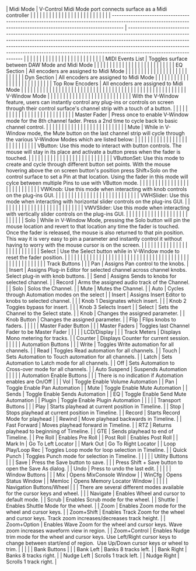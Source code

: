 | Midi Mode                                                                                                                                                         | V-Control Midi Mode port connects surface as a Midi controller                                                                                                                                                                                                                                                                                            |  |  |  |  |  |  |  |  |  |  |  |  |  |  |  |  |  |  |  |  |  |  |  |  |
| ----------------------------------------------------------------------------------------------------------------------------------------------------------------- | --------------------------------------------------------------------------------------------------------------------------------------------------------------------------------------------------------------------------------------------------------------------------------------------------------------------------------------------------------- |  |  |  |  |  |  |  |  |  |  |  |  |  |  |  |  |  |  |  |  |  |  |  |  |
| MIDI Events List                                                                                                                                                  | Toggles surface between DAW Mode and Midi Mode                                                                                                                                                                                                                                                                                                            |  |  |  |  |  |  |  |  |  |  |  |  |  |  |  |  |  |  |  |  |  |  |  |  |
| EQ Section                                                                                                                                                        | All encoders are assigned to Midi Mode                                                                                                                                                                                                                                                                                                                    |  |  |  |  |  |  |  |  |  |  |  |  |  |  |  |  |  |  |  |  |  |  |  |  |
| Dyn Section                                                                                                                                                       | All encoders are assigned to Midi Mode                                                                                                                                                                                                                                                                                                                    |  |  |  |  |  |  |  |  |  |  |  |  |  |  |  |  |  |  |  |  |  |  |  |  |
| Top Row Encoders                                                                                                                                                  | All encoders are assigned to Midi Mode                                                                                                                                                                                                                                                                                                                    |  |  |  |  |  |  |  |  |  |  |  |  |  |  |  |  |  |  |  |  |  |  |  |  |
|                                                                                                                                                                   |                                                                                                                                                                                                                                                                                                                                                           |  |  |  |  |  |  |  |  |  |  |  |  |  |  |  |  |  |  |  |  |  |  |  |  |
| V-Window Mode                                                                                                                                                     |                                                                                                                                                                                                                                                                                                                                                           |  |  |  |  |  |  |  |  |  |  |  |  |  |  |  |  |  |  |  |  |  |  |  |  |
| With the V-Window feature, users can instantly control any plug-ins or controls on screen through their control surface's channel strip with a touch of a button. |                                                                                                                                                                                                                                                                                                                                                           |  |  |  |  |  |  |  |  |  |  |  |  |  |  |  |  |  |  |  |  |  |  |  |  |
| Master Fader                                                                                                                                                      | Press once to enable V-Window mode for the 8th channel fader. Press a 2nd time to cycle back to basic channel control.                                                                                                                                                                                                                                    |  |  |  |  |  |  |  |  |  |  |  |  |  |  |  |  |  |  |  |  |  |  |  |  |
| Mute                                                                                                                                                              | While in V-Window mode, the Mute button on the last channel strip will cycle through the various V-Window Modes which are listed below:                                                                                                                                                                                                                   |  |  |  |  |  |  |  |  |  |  |  |  |  |  |  |  |  |  |  |  |  |  |  |  |
|                                                                                                                                                                   | VButton: Use this mode to interact with button controls. The mouse will stay in its place and activate a button press when the fader is touched.                                                                                                                                                                                                          |  |  |  |  |  |  |  |  |  |  |  |  |  |  |  |  |  |  |  |  |  |  |  |  |
|                                                                                                                                                                   | VButtonSet: Use this mode to create and cycle through different button set points. With the mouse hovering above the on screen button's position press Shift+Solo on the control surface to set a Pin at that location. Using the fader in this mode will cylce between multiple Pins to use with VButton mode.                                           |  |  |  |  |  |  |  |  |  |  |  |  |  |  |  |  |  |  |  |  |  |  |  |  |
|                                                                                                                                                                   | VWKnob: Use this mode when interacting with knob controls on the plug-ins GUI.                                                                                                                                                                                                                                                                            |  |  |  |  |  |  |  |  |  |  |  |  |  |  |  |  |  |  |  |  |  |  |  |  |
|                                                                                                                                                                   | VWHSlider: Use this mode when interacting with horizontal slider controls on the plug-ins GUI.                                                                                                                                                                                                                                                            |  |  |  |  |  |  |  |  |  |  |  |  |  |  |  |  |  |  |  |  |  |  |  |  |
|                                                                                                                                                                   | VWVSlider: Use this mode when interacting with vertically slider controls on the plug-ins GUI.                                                                                                                                                                                                                                                            |  |  |  |  |  |  |  |  |  |  |  |  |  |  |  |  |  |  |  |  |  |  |  |  |
| Solo                                                                                                                                                              | While in V-Window Mode, pressing the Solo button will pin the mouse location and revert to that location any time the fader is touched. Once the fader is released, the mouse is also returned to that pin position. This way it is very easy to pin a parameter and instantly control it without having to worry with the mouse cursor is on the screen. |  |  |  |  |  |  |  |  |  |  |  |  |  |  |  |  |  |  |  |  |  |  |  |  |
| Select                                                                                                                                                            | Use the Select button while in V-Window mode to reset the fader position.                                                                                                                                                                                                                                                                                 |  |  |  |  |  |  |  |  |  |  |  |  |  |  |  |  |  |  |  |  |  |  |  |  |
|                                                                                                                                                                   |                                                                                                                                                                                                                                                                                                                                                           |  |  |  |  |  |  |  |  |  |  |  |  |  |  |  |  |  |  |  |  |  |  |  |  |
| Track Buttons                                                                                                                                                     |                                                                                                                                                                                                                                                                                                                                                           |
| Pan                                                                                                                                                               | Assigns Pan control to the knobs.                                                                                                                                                                                                                                                                                                                         |
| Insert                                                                                                                                                            | Assigns Plug-in Editor for selected channel across channel knobs. Select plug-in with knob buttons.                                                                                                                                                                                                                                                       |
| Send                                                                                                                                                              | Assigns Sends to knobs for selected channel.                                                                                                                                                                                                                                                                                                              |
| Record                                                                                                                                                            | Arms the assigned audio track of the Channel.                                                                                                                                                                                                                                                                                                             |
| Solo                                                                                                                                                              | Solos the Channel.                                                                                                                                                                                                                                                                                                                                        |
| Mute                                                                                                                                                              | Mutes the Channel.                                                                                                                                                                                                                                                                                                                                        |
| Auto                                                                                                                                                              | Cycles through Automation modes on the select                                                                                                                                                                                                                                                                                                             |
| Insert                                                                                                                                                            | Assigns Insert Editor to knobs to selected channel.                                                                                                                                                                                                                                                                                                       |
|                                                                                                                                                                   | Knob 1 Designates which insert.                                                                                                                                                                                                                                                                                                                           |
|                                                                                                                                                                   | Knob 2 Toggles bypass for insert.                                                                                                                                                                                                                                                                                                                         |
|                                                                                                                                                                   | Knob 3 Selects Insert                                                                                                                                                                                                                                                                                                                                     |
| Select                                                                                                                                                            | Sets the Channel to the Select state.                                                                                                                                                                                                                                                                                                                     |
| Knob                                                                                                                                                              | Changes the assigned parameter.                                                                                                                                                                                                                                                                                                                           |
| Knob Button                                                                                                                                                       | Changes the assigned parameter.                                                                                                                                                                                                                                                                                                                           |
| Flip                                                                                                                                                              | Flips knobs to faders.                                                                                                                                                                                                                                                                                                                                    |
|                                                                                                                                                                   |                                                                                                                                                                                                                                                                                                                                                           |
| Master Fader Button                                                                                                                                               |                                                                                                                                                                                                                                                                                                                                                           |
| Master Faders                                                                                                                                                     | Toggles last Channel Fader to be Master Fader                                                                                                                                                                                                                                                                                                             |
|                                                                                                                                                                   |                                                                                                                                                                                                                                                                                                                                                           |
| LCD/Display                                                                                                                                                       |                                                                                                                                                                                                                                                                                                                                                           |
| Track Meters                                                                                                                                                      | Displays Mono metering for tracks.                                                                                                                                                                                                                                                                                                                        |
| Counter                                                                                                                                                           | Displays Counter for current session.                                                                                                                                                                                                                                                                                                                     |
|                                                                                                                                                                   |                                                                                                                                                                                                                                                                                                                                                           |
| Automation Buttons                                                                                                                                                |                                                                                                                                                                                                                                                                                                                                                           |
| Write                                                                                                                                                             | Toggles Write automation for all channels.                                                                                                                                                                                                                                                                                                                |
| Read                                                                                                                                                              | Toggles Read automation for all channels.                                                                                                                                                                                                                                                                                                                 |
| Touch                                                                                                                                                             | Sets Automation to Touch automation for all channels.                                                                                                                                                                                                                                                                                                     |
| Latch                                                                                                                                                             | Sets Automation to Latch mode for all channels.                                                                                                                                                                                                                                                                                                           |
| Off                                                                                                                                                               | Sets Automation to Cross-over mode for all channels.                                                                                                                                                                                                                                                                                                      |
| Auto Suspend                                                                                                                                                      | Suspends Automation                                                                                                                                                                                                                                                                                                                                       |
|                                                                                                                                                                   |                                                                                                                                                                                                                                                                                                                                                           |
| Automation Enable Buttons                                                                                                                                         |                                                                                                                                                                                                                                                                                                                                                           |
| There is no indication if Automation enables are On/Off                                                                                                           |                                                                                                                                                                                                                                                                                                                                                           |
| Vol                                                                                                                                                               | Toggle Enable Volume Automation                                                                                                                                                                                                                                                                                                                           |
| Pan                                                                                                                                                               | Toggle Enable Pan Automation                                                                                                                                                                                                                                                                                                                              |
| Mute                                                                                                                                                              | Toggle Enable Mute Automation                                                                                                                                                                                                                                                                                                                             |
| Sends                                                                                                                                                             | Toggle Enable Sends Automation                                                                                                                                                                                                                                                                                                                            |
| EQ                                                                                                                                                                | Toggle Enable Send Mute Automation                                                                                                                                                                                                                                                                                                                        |
| Plugin                                                                                                                                                            | Toggle Enable Plugin Automation                                                                                                                                                                                                                                                                                                                           |
|                                                                                                                                                                   |                                                                                                                                                                                                                                                                                                                                                           |
| Transport Buttons                                                                                                                                                 |                                                                                                                                                                                                                                                                                                                                                           |
| Play                                                                                                                                                              | Starts playhead at current position in Timeline.                                                                                                                                                                                                                                                                                                          |
| Stop                                                                                                                                                              | Stops playhead at current position in Timeline.                                                                                                                                                                                                                                                                                                           |
| Record                                                                                                                                                            | Starts Record Mode for playhead                                                                                                                                                                                                                                                                                                                           |
| Rewind                                                                                                                                                            | Move playhead backwards in Timeline.                                                                                                                                                                                                                                                                                                                      |
| Fast Forward                                                                                                                                                      | Moves playhead forward in Timeline.                                                                                                                                                                                                                                                                                                                       |
| RTZ                                                                                                                                                               | Returns playhead to beginning of Timeline.                                                                                                                                                                                                                                                                                                                |
| GTE                                                                                                                                                               | Sends playhead to end of Timeline.                                                                                                                                                                                                                                                                                                                        |
| Pre Roll                                                                                                                                                          | Enables Pre Roll                                                                                                                                                                                                                                                                                                                                          |
| Post Roll                                                                                                                                                         | Enables Post Roll                                                                                                                                                                                                                                                                                                                                         |
| Mark In                                                                                                                                                           | Go To Left Locator                                                                                                                                                                                                                                                                                                                                        |
| Mark Out                                                                                                                                                          | Go To Right Locator                                                                                                                                                                                                                                                                                                                                       |
| Loop Play/Loop Rec                                                                                                                                                | Toggles Loop mode for loop selection in Timeline.                                                                                                                                                                                                                                                                                                         |
| Quick Punch                                                                                                                                                       | Toggles Punch mode for selection in Timeline.                                                                                                                                                                                                                                                                                                             |
|                                                                                                                                                                   |                                                                                                                                                                                                                                                                                                                                                           |
| Utility Buttons                                                                                                                                                   |                                                                                                                                                                                                                                                                                                                                                           |
| Save                                                                                                                                                              | Press the Save button to save.                                                                                                                                                                                                                                                                                                                            |
|                                                                                                                                                                   | Press Shift + Save button to open the Save As dialog.                                                                                                                                                                                                                                                                                                     |
| Undo                                                                                                                                                              | Press to undo the last edit.                                                                                                                                                                                                                                                                                                                              |
|                                                                                                                                                                   |                                                                                                                                                                                                                                                                                                                                                           |
| Window Buttons                                                                                                                                                    |                                                                                                                                                                                                                                                                                                                                                           |
| Mix                                                                                                                                                               | Opens MixConsole Window                                                                                                                                                                                                                                                                                                                                   |
| WinCfg                                                                                                                                                            | Opens Status Window                                                                                                                                                                                                                                                                                                                                       |
| Memloc                                                                                                                                                            | Opens Memory Locator Window                                                                                                                                                                                                                                                                                                                               |
|                                                                                                                                                                   |                                                                                                                                                                                                                                                                                                                                                           |
| Navigation Buttons/Wheel                                                                                                                                          |                                                                                                                                                                                                                                                                                                                                                           |
| There are several different modes available for the cursor keys and wheel.                                                                                        |                                                                                                                                                                                                                                                                                                                                                           |
| Navigate                                                                                                                                                          | Enables Wheel and cursor to default mode.                                                                                                                                                                                                                                                                                                                 |
| Scrub                                                                                                                                                             | Enables Scrub mode for the wheel.                                                                                                                                                                                                                                                                                                                         |
| Shuttle                                                                                                                                                           | Enables Shuttle Mode for the wheel.                                                                                                                                                                                                                                                                                                                       |
| Zoom                                                                                                                                                              | Enables Zoom mode for the wheel and cursor keys.                                                                                                                                                                                                                                                                                                          |
| Zoom+Shift                                                                                                                                                        | Enables Track Zoom for the wheel and cursor keys. Track zoom increases/decreases track height.                                                                                                                                                                                                                                                            |
| Zoom+Option                                                                                                                                                       | Enables Wave Zoom for the wheel and cursor keys. Wave zoom increases waveform view in region.                                                                                                                                                                                                                                                             |
| Zoom+Control                                                                                                                                                      | Enables Nudge trim mode for the wheel and cursor keys. Use Left/Right cursor keys to change between start/end of region.  Use Up/Down cursor keys or wheel to trim.                                                                                                                                                                                       |
|                                                                                                                                                                   |                                                                                                                                                                                                                                                                                                                                                           |
| Bank Buttons                                                                                                                                                      |                                                                                                                                                                                                                                                                                                                                                           |
| Bank Left                                                                                                                                                         | Banks 8 tracks left.                                                                                                                                                                                                                                                                                                                                      |
| Bank Right                                                                                                                                                        | Banks 8 tracks right.                                                                                                                                                                                                                                                                                                                                     |
| Nudge Left                                                                                                                                                        | Scrolls 1 track left.                                                                                                                                                                                                                                                                                                                                     |
| Nudge Right                                                                                                                                                       | Scrolls 1 track right.                                                                                                                                                                                                                                                                                                                                    |